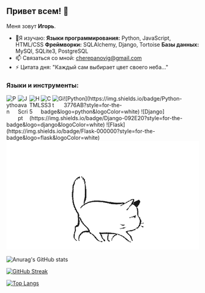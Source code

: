 ## Привет всем! 👋
Меня зовут **Игорь**.
- 🌱Я изучаю:
  **Языки программирования:** Python, JavaScript, HTML/CSS
  **Фреймворки:** SQLAlchemy, Django, Tortoise
  **Базы данных:** MySQl, SQLite3, PostgreSQL
- 📫 Связаться со мной: cherepanovig@gmail.com
- ⚡ Цитата дня: "Каждый сам выбирает цвет своего неба..."
  
### Языки и инструменты:

<img align="left" alt="Python" width="30px" src="https://cdn.jsdelivr.net/gh/devicons/devicon/icons/python/python-original.svg" />
<img align="left" alt="JavaScript" width="30px" src="https://cdn.jsdelivr.net/gh/devicons/devicon/icons/javascript/javascript-original.svg" />
<img align="left" alt="HTML5" width="30px" src="https://cdn.jsdelivr.net/gh/devicons/devicon/icons/html5/html5-original.svg" />
<img align="left" alt="CSS3" width="30px" src="https://cdn.jsdelivr.net/gh/devicons/devicon/icons/css3/css3-original.svg" />
<img align="left" alt="Git" width="30px" src="https://cdn.jsdelivr.net/gh/devicons/devicon/icons/git/git-original.svg" />
![Python](https://img.shields.io/badge/Python-3776AB?style=for-the-badge&logo=python&logoColor=white)
![Django](https://img.shields.io/badge/Django-092E20?style=for-the-badge&logo=django&logoColor=white)
![Flask](https://img.shields.io/badge/Flask-000000?style=for-the-badge&logo=flask&logoColor=white)
<br />

<img src="https://github.com/cherepanovig/cherepanovig/blob/main/Cat_1.gif" alt="The unlimited" with="600">

![Anurag's GitHub stats](https://github-readme-stats.vercel.app/api?username=cherepanovig&show_icons=true&theme=radical)

[![GitHub Streak](https://github-readme-streak-stats.herokuapp.com?user=cherepanovig&theme=dark&hide_border=true)](https://git.io/streak-stats)

[![Top Langs](https://github-readme-stats.vercel.app/api/top-langs/?username=cherepanovig&layout=compact)](https://github.com/anuraghazra/github-readme-stats)
